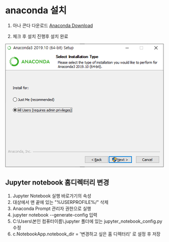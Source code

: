# anaconda 설치
1. 아나 콘다 다운로드 [Anaconda Download](https://www.anaconda.com/products/individual)  

2.  체크 후 설치 진행후 설치 완료

   <img src="https://github.com/laits1/TIL/blob/master/pandas/md_pic/anaconda%20down1.png?raw=true" style="zoom:100%;" />









## Jupyter notebook 홈디렉터리 변경



1.  Jupyter Notebook 실행 바로가기의 속성
2.  대상에서 맨 끝에 있는 "%USERPROFILE%/" 삭제
3.  Anaconda Prompt 관리자 권한으로 실행
4.  jupyter notebook --generate-config 입력
5. C:\Users\본인 컴퓨터이름\\.jupyter 폴더에 있는 jupyter_notebook_config.py 수정
6. c.NotebookApp.notebook_dir = '변경하고 싶은 홈 디렉터리' 로 설정 후 저장

 
